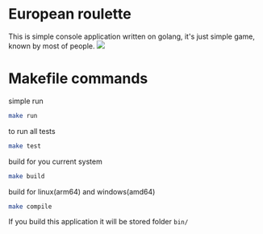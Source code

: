 # European roulette
This is simple console application written on golang, it's just simple game, known by most of people.
![](https://www.shutterstock.com/image-vector/european-roulette-online-casino-wheel-260nw-1858385485.jpg)

# Makefile commands

simple run
```bash
make run
```

to run all tests
```bash
make test
```

build for you current system
```bash
make build
```

build for linux(arm64) and windows(amd64)
```bash
make compile
```

If you build this application it will be stored folder `bin/`
